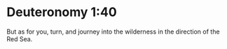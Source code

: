 # Deuteronomy 1:40

But as for you, turn, and journey into the wilderness in the direction of the Red Sea.

